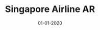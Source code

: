 ---
draft: false
layout: page
title: "Singapore Airline AR"
date: 01-01-2020
type: main
categories: ["App", "Mobile", "AR"]
roles: ["Producer"]
external_url: ""
image: assets/credits/singapore-airlines-logo.png
excerpt_separator: <!--more-->
---